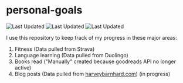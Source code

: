 # personal-goals
![Last Updated](https://img.shields.io/date/1614223240?color=FC4C02&label=Fitness%20Updated&logo=strava)
![Last Updated](https://img.shields.io/date/1614223240?color=7ac70c&label=Language%20Updated&logo=duolingo)
![Last Updated](https://img.shields.io/date/1614223240?color=e9e5cd&label=Books%20Updated&logo=goodreads)

I use this repository to keep track of my progress in these major areas:

1. Fitness (Data pulled from Strava)
2. Language learning (Data pulled from Duolingo)
3. Books read ("Manually" created because goodreads API no longer active)
4. Blog posts (Data pulled from [harveybarnhard.com](https://harveybarnhard.com)) (in progress)

